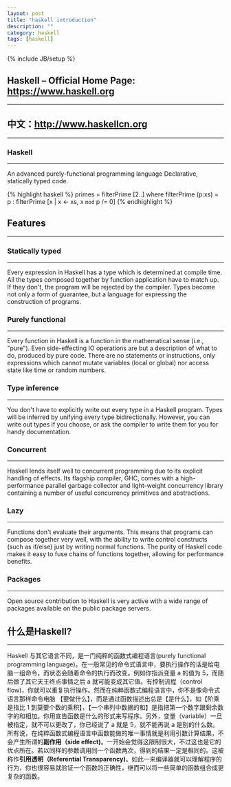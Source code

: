 ```yaml
---
layout: post
title: "haskell introduction"
description: ""
category: haskell
tags: [haskell]
---
```

{% include JB/setup %}

## Haskell – Official Home Page: <https://www.haskell.org>
---

## 中文：<http://www.haskellcn.org>
---

### Haskell
---

An advanced purely-functional programming language
Declarative, statically typed code.

{% highlight haskell %}
primes = filterPrime [2..] 
  where filterPrime (p:xs) = 
          p : filterPrime [x | x <- xs, x `mod` p /= 0]
{% endhighlight %}

## Features
---

### Statically typed
---

Every expression in Haskell has a type which is determined at compile time. All the types composed together by function application have to match up. If they don't, the program will be rejected by the compiler. Types become not only a form of guarantee, but a language for expressing the construction of programs.

### Purely functional
---

Every function in Haskell is a function in the mathematical sense (i.e., "pure"). Even side-effecting IO operations are but a description of what to do, produced by pure code. There are no statements or instructions, only expressions which cannot mutate variables (local or global) nor access state like time or random numbers.

### Type inference
---

You don't have to explicitly write out every type in a Haskell program. Types will be inferred by unifying every type bidirectionally. However, you can write out types if you choose, or ask the compiler to write them for you for handy documentation.

### Concurrent
---

Haskell lends itself well to concurrent programming due to its explicit handling of effects. Its flagship compiler, GHC, comes with a high-performance parallel garbage collector and light-weight concurrency library containing a number of useful concurrency primitives and abstractions.

### Lazy
---

Functions don't evaluate their arguments. This means that programs can compose together very well, with the ability to write control constructs (such as if/else) just by writing normal functions. The purity of Haskell code makes it easy to fuse chains of functions together, allowing for performance benefits.

### Packages
---

Open source contribution to Haskell is very active with a wide range of packages available on the public package servers.


## 什么是Haskell?
---

Haskell 与其它语言不同，是一门纯粹的函数式编程语言(purely functional programming language)。在一般常见的命令式语言中，要执行操作的话是给电脑一组命令，而状态会随着命令的执行而改变。例如你指派变量 a 的值为 5，而随后做了其它天王终点事情之后 a 就可能变成其它值。有控制流程（control flow)，你就可以重复执行操作。然而在纯粹函数式编程语言中，你不是像命令式语言那样命令电脑 【要做什么】，而是通过函数描述出总是【是什么】，如【阶乘是指比 1 到莫要个数的乘积】，【一个串列中数据的和】是指把第一个数字跟剩余数字的和相加。你用宣告函数是什么的形式来写程序。另外，变量（variable）一旦被指定，就不可以更改了，你已经说了 a 就是 5，就不能再说 a 是别的什么数。所有说，在纯粹函数式编程语言中函数能做的唯一事情就是利用引数计算结果，不会产生所谓的**副作用（side effect)**。一开始会觉得这限制很大，不过这也是它的优点所在。若以同样的参数调用同一个函数两次，得到的结果一定是相同的。这被称作**引用透明（Referential Transparency)**。如此一来编译器就可以理解程序的行为，你也很容易就验证一个函数的正确性，继而可以将一些简单的函数组合成更复杂的函数。

